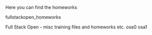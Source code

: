 Here you can find the homeworks


fullstackopen_homeworks

Full Stack Open - misc training files and homeworks etc.
osa0
osa1
